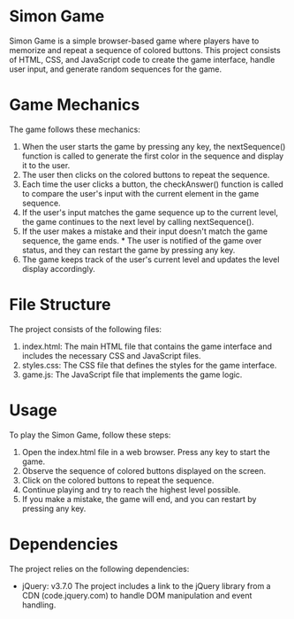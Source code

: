 # Simon Game
Simon Game is a simple browser-based game where players have to memorize and repeat a sequence of colored buttons. This project consists of HTML, CSS, and JavaScript code to create the game interface, handle user input, and generate random sequences for the game.

# Game Mechanics
The game follows these mechanics:

1. When the user starts the game by pressing any key, the nextSequence() function is called to generate the first color in the sequence and display it to the user.
2. The user then clicks on the colored buttons to repeat the sequence.
3. Each time the user clicks a button, the checkAnswer() function is called to compare the user's input with the current element in the game sequence.
4. If the user's input matches the game sequence up to the current level, the game continues to the next level by calling nextSequence().
5. If the user makes a mistake and their input doesn't match the game sequence, the game ends. * The user is notified of the game over status, and they can restart the game by pressing any key.
6. The game keeps track of the user's current level and updates the level display accordingly.
# File Structure
The project consists of the following files:

1. index.html: The main HTML file that contains the game interface and includes the necessary CSS and JavaScript files.
2. styles.css: The CSS file that defines the styles for the game interface.
3. game.js: The JavaScript file that implements the game logic.

# Usage
To play the Simon Game, follow these steps:

1. Open the index.html file in a web browser.
Press any key to start the game.
2. Observe the sequence of colored buttons displayed on the screen.
3. Click on the colored buttons to repeat the sequence.
4. Continue playing and try to reach the highest level possible.
5. If you make a mistake, the game will end, and you can restart by pressing any key.
# Dependencies
The project relies on the following dependencies:

* jQuery: v3.7.0
The project includes a link to the jQuery library from a CDN (code.jquery.com) to handle DOM manipulation and event handling.
